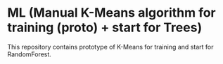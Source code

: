 # ML (Manual K-Means algorithm for training (proto) + start for Trees)

This repository contains prototype of K-Means for training and start for RandomForest.
